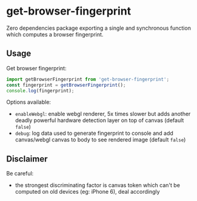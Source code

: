 # get-browser-fingerprint

Zero dependencies package exporting a single and synchronous function which computes a browser fingerprint.

## Usage

Get browser fingerprint:  
```javascript
import getBrowserFingerprint from 'get-browser-fingerprint';
const fingerprint = getBrowserFingerprint();
console.log(fingerprint);
```

Options available:
- `enableWebgl`: enable webgl renderer, 5x times slower but adds another deadly powerful hardware detection layer on top of canvas (default `false`)
- `debug`: log data used to generate fingerprint to console and add canvas/webgl canvas to body to see rendered image (default `false`)

## Disclaimer

Be careful: 
- the strongest discriminating factor is canvas token which can't be computed on old devices (eg: iPhone 6), deal accordingly
